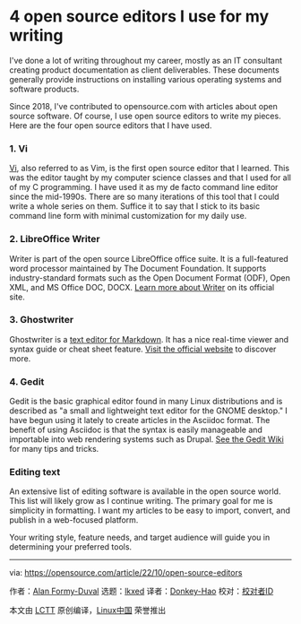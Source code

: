 [#]: subject: "4 open source editors I use for my writing"
[#]: via: "https://opensource.com/article/22/10/open-source-editors"
[#]: author: "Alan Formy-Duval https://opensource.com/users/alanfdoss"
[#]: collector: "lkxed"
[#]: translator: "Donkey-Hao"
[#]: reviewer: " "
[#]: publisher: " "
[#]: url: " "

4 open source editors I use for my writing
======

I've done a lot of writing throughout my career, mostly as an IT consultant creating product documentation as client deliverables. These documents generally provide instructions on installing various operating systems and software products.

Since 2018, I've contributed to opensource.com with articles about open source software. Of course, I use open source editors to write my pieces. Here are the four open source editors that I have used.

### 1. Vi

[Vi][1], also referred to as Vim, is the first open source editor that I learned. This was the editor taught by my computer science classes and that I used for all of my C programming. I have used it as my de facto command line editor since the mid-1990s. There are so many iterations of this tool that I could write a whole series on them. Suffice it to say that I stick to its basic command line form with minimal customization for my daily use.

### 2. LibreOffice Writer

Writer is part of the open source LibreOffice office suite. It is a full-featured word processor maintained by The Document Foundation. It supports industry-standard formats such as the Open Document Format (ODF), Open XML, and MS Office DOC, DOCX. [Learn more about Writer][2] on its official site.

### 3. Ghostwriter

Ghostwriter is a [text editor for Markdown][3]. It has a nice real-time viewer and syntax guide or cheat sheet feature. [Visit the official website][4] to discover more.

### 4. Gedit

Gedit is the basic graphical editor found in many Linux distributions and is described as "a small and lightweight text editor for the GNOME desktop." I have begun using it lately to create articles in the Asciidoc format. The benefit of using Asciidoc is that the syntax is easily manageable and importable into web rendering systems such as Drupal. [See the Gedit Wiki][5] for many tips and tricks.

### Editing text

An extensive list of editing software is available in the open source world. This list will likely grow as I continue writing. The primary goal for me is simplicity in formatting. I want my articles to be easy to import, convert, and publish in a web-focused platform.

Your writing style, feature needs, and target audience will guide you in determining your preferred tools.

--------------------------------------------------------------------------------

via: https://opensource.com/article/22/10/open-source-editors

作者：[Alan Formy-Duval][a]
选题：[lkxed][b]
译者：[Donkey-Hao](https://github.com/Donkey-Hao)
校对：[校对者ID](https://github.com/校对者ID)

本文由 [LCTT](https://github.com/LCTT/TranslateProject) 原创编译，[Linux中国](https://linux.cn/) 荣誉推出

[a]: https://opensource.com/users/alanfdoss
[b]: https://github.com/lkxed
[1]: https://opensource.com/article/20/12/vi-text-editor
[2]: https://www.libreoffice.org/discover/writer/
[3]: https://opensource.com/article/21/10/markdown-editors
[4]: https://github.com/KDE/ghostwriter
[5]: https://wiki.gnome.org/Apps/Gedit

